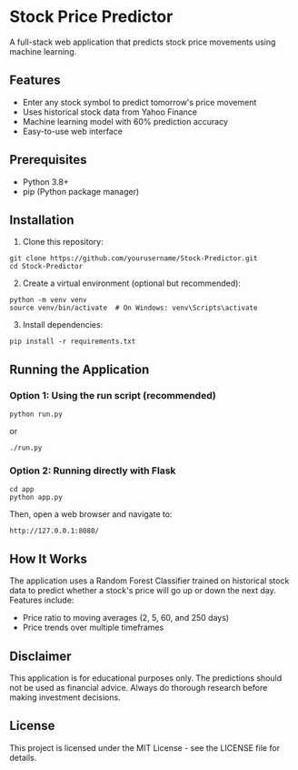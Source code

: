 # Stock Price Predictor

A full-stack web application that predicts stock price movements using machine learning.

## Features

- Enter any stock symbol to predict tomorrow's price movement
- Uses historical stock data from Yahoo Finance
- Machine learning model with 60% prediction accuracy
- Easy-to-use web interface

## Prerequisites

- Python 3.8+
- pip (Python package manager)

## Installation

1. Clone this repository:
```
git clone https://github.com/yourusername/Stock-Predictor.git
cd Stock-Predictor
```

2. Create a virtual environment (optional but recommended):
```
python -m venv venv
source venv/bin/activate  # On Windows: venv\Scripts\activate
```

3. Install dependencies:
```
pip install -r requirements.txt
```

## Running the Application

### Option 1: Using the run script (recommended)

```
python run.py
```
or
```
./run.py
```

### Option 2: Running directly with Flask

```
cd app
python app.py
```

Then, open a web browser and navigate to:
```
http://127.0.0.1:8080/
```

## How It Works

The application uses a Random Forest Classifier trained on historical stock data to predict whether a stock's price will go up or down the next day. Features include:

- Price ratio to moving averages (2, 5, 60, and 250 days)
- Price trends over multiple timeframes

## Disclaimer

This application is for educational purposes only. The predictions should not be used as financial advice. Always do thorough research before making investment decisions.

## License

This project is licensed under the MIT License - see the LICENSE file for details.